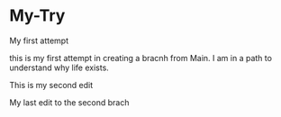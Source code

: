 # My-Try
My first attempt

this is my first attempt in creating a bracnh from Main. 
I am in a path to understand why life exists.


This is my second edit

My last edit to the second brach
